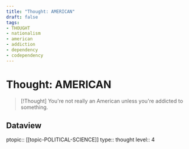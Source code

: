 ```yaml
---
title: "Thought: AMERICAN"
draft: false
tags:
- THOUGHT
- nationalism
- american
- addiction
- dependency
- codependency
---
```

# Thought: AMERICAN
> [!Thought]
> You're not really an American unless you're addicted to something.

## Dataview
ptopic:: [[topic-POLITICAL-SCIENCE]]
type:: thought
level:: 4

